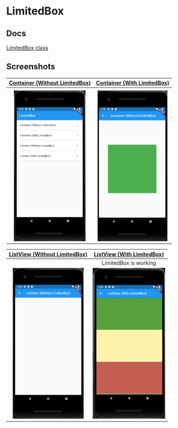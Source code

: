 # LimitedBox

## Docs

[LimitedBox class](https://api.flutter.dev/flutter/widgets/LimitedBox-class.html)

## Screenshots

|[Container (Without LimitedBox)](lib/pages/sample1.dart)|[Container (With LimitedBox)](lib/pages/sample2.dart)|
|:-:|:-:|
|||Same as left|
|<img src="./screenshots/Menu.png" height="400" alt="Screenshot"/>|<img src="./screenshots/Sample1.png" height="400" alt="Screenshot"/>|<img src="./screenshots/Sample2.png" height="400" alt="Screenshot"/>|

|[ListView (Without LimitedBox)](lib/pages/sample3.dart)|[ListView (With LimitedBox)](lib/pages/sample4.dart)|
|:-:|:-:|
||LimitedBox is working|
|<img src="./screenshots/Sample3.png" height="400" alt="Screenshot"/>|<img src="./screenshots/Sample4.png" height="400" alt="Screenshot"/>|
